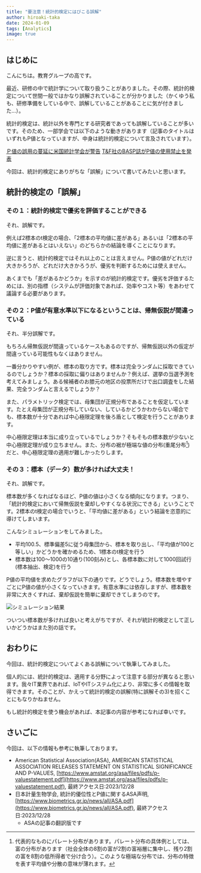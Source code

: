 ```yaml
---
title: "要注意！統計的検定にはびこる誤解"
author: hiroaki-taka
date: 2024-01-09
tags: [Analytics]
image: true
---
```


## はじめに

こんにちは。教育グループの高です。

最近、研修の中で統計学について取り扱うことがありました。その際、統計的検定について世間一般ではかなり誤解されていることが分かりました（かくゆう私も、研修準備をしている中で、誤解していることがあることに気が付きました...）。

統計的検定は、統計以外を専門とする研究者であっても誤解していることが多いです。そのため、一部学会では以下のような動きがあります（記事のタイトルはいずれもP値となっていますが、中身は統計的検定について言及されています）。

[Ｐ値の誤用の蔓延に米国統計学会が警告](https://www.natureasia.com/ja-jp/ndigest/v13/n6/p%E5%80%A4%E3%81%AE%E8%AA%A4%E7%94%A8%E3%81%AE%E8%94%93%E5%BB%B6%E3%81%AB%E7%B1%B3%E5%9B%BD%E7%B5%B1%E8%A8%88%E5%AD%A6%E4%BC%9A%E3%81%8C%E8%AD%A6%E5%91%8A/75248)
[T&F社のBASP誌がP値の使用禁止を発表](https://www.editage.jp/insights/a-taylor-francis-journal-announces-ban-on-p-values)

今回は、統計的検定にありがちな「誤解」について書いてみたいと思います。

## 統計的検定の「誤解」

### その１：統計的検定で優劣を評価することができる
それ、誤解です。

例えば2標本のt検定の場合、「2標本の平均値に差がある」あるいは「2標本の平均値に差があるとはいえない」のどちらかの結論を導くことになります。

逆に言うと、統計的検定ではそれ以上のことは言えません。P値の値がどれだけ大きかろうが、どれだけ大きかろうが、優劣を判断するためには使えません。

あくまでも「差があるかどうか」を示すのが統計的検定です。優劣を評価するためには、別の指標（システムが評価対象であれば、効率やコスト等）をあわせて議論する必要があります。

### その２：P値が有意水準以下になるということは、帰無仮説が間違っている
それ、半分誤解です。

もちろん帰無仮説が間違っているケースもあるのですが、帰無仮説以外の仮定が間違っている可能性もなくはありません。

一番分かりやすい例が、標本の取り方です。標本は完全ランダムに採取できているのでしょうか？標本の採取に偏りはありませんか？例えば、選挙の当選予測を考えてみましょう。ある候補者のお膝元の地区の投票所だけで出口調査をした結果、完全ランダムと言えるでしょうか？

また、パラメトリック検定では、母集団が正規分布であることを仮定しています。たとえ母集団が正規分布していない、しているかどうかわからない場合でも、標本数が十分であれば中心極限定理を後ろ盾として検定を行うことがあります。

中心極限定理は本当に成り立っているでしょうか？そもそもの標本数が少ないと中心極限定理が成り立ちません。また、分布の裾が極端な値の分布(重尾分布[^1])だと、中心極限定理の適用が難しかったりします。

[^1]: 代表的なものにパレート分布があります。パレート分布の具体例としては、富の分布があります（社会全体の8割の富が2割の富裕層に集中し、残り2割の富を8割の低所得者で分け合う）。このような極端な分布では、分布の特徴を表す平均値や分散の意味が薄れます。

### その３：標本（データ）数が多ければ大丈夫！
それ、誤解です。

標本数が多くなればなるほど、P値の値は小さくなる傾向になります。つまり、「統計的検定において帰無仮説を棄却しやすくなる状況にできる」ということです。2標本のt検定の場合でいうと、「平均値に差がある」という結論を恣意的に導けてしまいます。

こんなシミュレーションをしてみました。
- 平均100.5、標準偏差5に従う母集団から、標本を取り出し、「平均値が100と等しい」かどうかを確かめるため、1標本のt検定を行う
- 標本数は100～1000の10通り(100刻み)とし、各標本数に対して1000回試行(標本抽出、検定)を行う

P値の平均値を求めたグラフが以下の通りです。どうでしょう。標本数を増やすごとにP値の値が小さくなっていきます。有意水準には依存しますが、標本数を非常に大きくすれば、棄却仮説を簡単に棄却できてしまうのです。

![シミュレーション結果](/img/blogs/2024/0109_simulation.png)

ついつい標本数が多ければ良いと考えがちですが、それが統計的検定として正しいかどうかはまた別の話です。

## おわりに

今回は、統計的検定についてよくある誤解について執筆してみました。

個人的には、統計的検定は、適用する分野によって注意する部分が異なると思います。我々IT業界であれば、IoTやITシステム化により、非常に多くの情報を取得できます。そのことが、かえって統計的検定の誤解(特に誤解その3)を招くことにもなりかねません。

もし統計的検定を使う機会があれば、本記事の内容が参考になれば幸いです。

## さいごに

今回は、以下の情報も参考に執筆しております。

- American Statistical Association(ASA), AMERICAN STATISTICAL ASSOCIATION RELEASES STATEMENT ON
STATISTICAL SIGNIFICANCE AND P-VALUES, [https://www.amstat.org/asa/files/pdfs/p-valuestatement.pdf](https://www.amstat.org/asa/files/pdfs/p-valuestatement.pdf), 最終アクセス日:2023/12/28
- 日本計量生物学会, 統計的優位性とP値に関するASA声明, [https://www.biometrics.gr.jp/news/all/ASA.pdf](https://www.biometrics.gr.jp/news/all/ASA.pdf), 最終アクセス日:2023/12/28
  - ASAの記事の翻訳版です